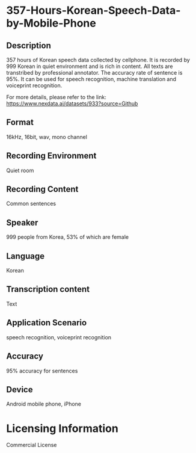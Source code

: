 # 357-Hours-Korean-Speech-Data-by-Mobile-Phone


## Description
357 hours of Korean speech data collected by cellphone. It is recorded by 999 Korean in quiet environment and is rich in content. All texts are transtribed by professional annotator. The accuracy rate of sentence is 95%. It can be used for speech recognition, machine translation and voiceprint recognition.

For more details, please refer to the link: https://www.nexdata.ai/datasets/933?source=Github

## Format
16kHz, 16bit, wav, mono channel

## Recording Environment
Quiet room

## Recording Content
Common sentences

## Speaker
999 people from Korea, 53% of which are female

## Language
Korean

## Transcription content
Text

## Application Scenario
speech recognition, voiceprint recognition

## Accuracy
95% accuracy for sentences

## Device
Android mobile phone, iPhone

# Licensing Information
Commercial License

